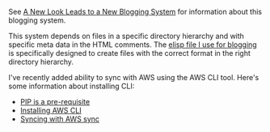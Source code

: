 
See [A New Look Leads to a New Blogging System](http://www.windley.com/archives/2013/04/a_new_look_leads_to_a_new_blogging_system.shtml) for information about this blogging system. 

This system depends on files in a specific directory hierarchy and with specific meta data in the HTML comments. The [elisp file I use for blogging](https://github.com/windley/emacs/blob/master/blogging.el) is specifically designed to create files with the correct format in the right directory hierarchy. 

I've recently added ability to sync with AWS using the AWS CLI tool. Here's some information about installing CLI:

- [PIP is a pre-requisite](http://stackoverflow.com/questions/17271319/how-to-install-pip-on-mac-os-x)
- [Installing AWS CLI](http://docs.aws.amazon.com/cli/latest/userguide/installing.html)
- [Syncing with AWS sync](http://docs.aws.amazon.com/cli/latest/userguide/using-s3-commands.html)
